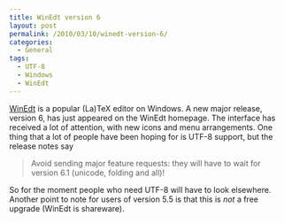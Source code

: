 ```yaml
---
title: WinEdt version 6
layout: post
permalink: /2010/03/10/winedt-version-6/
categories:
  - General
tags:
  - UTF-8
  - Windows
  - WinEdt
---
```

[WinEdt](http://www.winedt.com/) is a popular (La)TeX editor on Windows. A new major release, version 6, has just appeared on the WinEdt homepage.  The interface has received a lot of attention, with new icons and menu arrangements. One thing that a lot of people have been hoping for is UTF-8 support, but the release notes say

> Avoid sending major feature requests: they will have to wait for version 6.1 (unicode, folding and all)!

So for the moment people who need UTF-8 will have to look elsewhere. Another point to note for users of version 5.5 is that this is _not_ a free upgrade (WinEdt is shareware).
